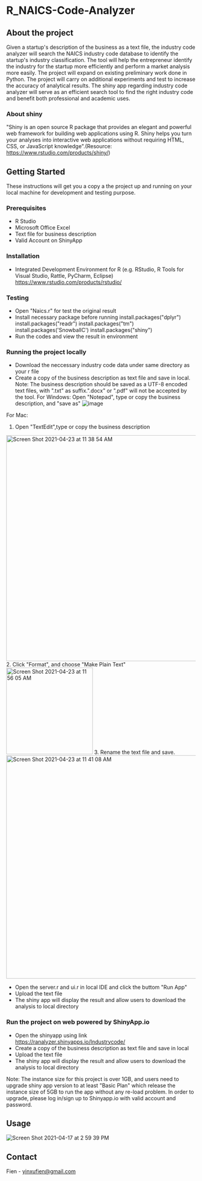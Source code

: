 # R_NAICS-Code-Analyzer
## About the project
Given a startup's description of the business as a text file, the industry code analyzer will search the NAICS industry code database to identify the startup's industry classification. The tool will help the entrepreneur identify the industry for the startup more efficiently and perform a market analysis more easily. The project will expand on existing preliminary work done in Python. The project will carry on additional experiments and test to increase the accuracy of analytical results. The shiny app regarding industry code analyzer will serve as an efficient search tool to find the right industry code and benefit both professional and academic uses.


### About shiny 
"Shiny is an open source R package that provides an elegant and powerful web framework for building web applications using R. Shiny helps you turn your analyses into interactive web applications without requiring HTML, CSS, or JavaScript knowledge".(Resource: https://www.rstudio.com/products/shiny/)



## Getting Started
These instructions will get you a copy a the project up and running on your local machine for development and testing purpose. 

### Prerequisites
* R Studio 
* Microsoft Office Excel 
* Text file for business description
* Valid Account on ShinyApp

### Installation
* Integrated Development Environment for R (e.g. RStudio, R Tools for Visual Studio, Rattle, PyCharm, Eclipse)
https://www.rstudio.com/products/rstudio/

### Testing
* Open "Naics.r" for test the original result 
* Install necessary package before running 
install.packages("dplyr")
install.packages("readr")
install.packages("tm")
install.packages('SnowballC')
install.packages("shiny")
* Run the codes and view the result in environment

### Running the project locally
* Download the neccessary industry code data under same directory as your r file
* Create a copy of the business description as text file and save in local. 
Note: The business description should be saved as a UTF-8 encoded text files, with ".txt" as suffix.".docx" or ".pdf" will not be accepted by the tool. 
For Windows: Open "Notepad", type or copy the business description, and "save as" 
![image](https://user-images.githubusercontent.com/82678386/115898921-228b4180-a42c-11eb-9683-69e533e03ff6.png)

For Mac: 
1. Open "TextEdit",type or copy the business description
<img width="600" alt="Screen Shot 2021-04-23 at 11 38 54 AM" src="https://user-images.githubusercontent.com/82678386/115897767-c542c080-a42a-11eb-875f-1def5b80e624.png">
2. Click "Format", and choose "Make Plain Text" 
<img width="230" alt="Screen Shot 2021-04-23 at 11 56 05 AM" src="https://user-images.githubusercontent.com/82678386/115898153-3bdfbe00-a42b-11eb-81c2-ebd77a962fdf.png">
3. Rename the text file and save. 
<img width="593" alt="Screen Shot 2021-04-23 at 11 41 08 AM" src="https://user-images.githubusercontent.com/82678386/115898579-b6104280-a42b-11eb-8cce-7524e98f71d4.png">


* Open the server.r and ui.r in local IDE and click the buttom "Run App" 
* Upload the text file
* The shiny app will display the result and allow users to download the analysis to local directory


### Run the project on web powered by ShinyApp.io
* Open the shinyapp using link https://ranalyzer.shinyapps.io/Industrycode/
* Create a copy of the business description as text file and save in local 
* Upload the text file
* The shiny app will display the result and allow users to download the analysis to local directory

Note: The instance size for this project is over 1GB, and users need to upgrade shiny app version to at least "Basic Plan" which release the instance size of 5GB to run the app without any re-load problem. In order to upgrade, please log in/sign up to Shinyapp.io with valid account and password.

## Usage 
![Screen Shot 2021-04-17 at 2 59 39 PM](https://user-images.githubusercontent.com/82678386/115124038-13207a00-9f8e-11eb-8d7f-d5d4fd221385.png)

## Contact 
Fien - yinxufien@gmail.com

